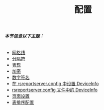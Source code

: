 ﻿---
title: 配置
type: docs
weight: 140
url: /zh/reportingservices/configuration/
---
###### **本节包含以下主题：**
- [网格线](/cells/zh/reportingservices/gridlines/)
- [分隔符](/cells/zh/reportingservices/delimiters/)
- [表现](/cells/zh/reportingservices/performance/)
- [加密](/cells/zh/reportingservices/encryption/)
- [数字签名](/cells/zh/reportingservices/digital-signatures/)
- [在 rsreportserver.config 中设置 DeviceInfo](/cells/zh/reportingservices/set-deviceinfo-in-rsreportserver-config/)
- [rsreportserver.config 文件中的 DeviceInfo](/cells/zh/reportingservices/deviceinfo-in-rsreportserver-config-file/)
- [页面设置](/cells/zh/reportingservices/page-setup/)
- [表排序配置](/cells/zh/reportingservices/table-sorting-configuration/)
